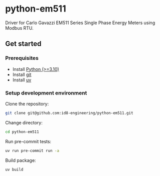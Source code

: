 # python-em511

Driver for Carlo Gavazzi EM511 Series Single Phase Energy Meters using Modbus RTU.

## Get started

### Prerequisites

* Install [Python (>=3.10)](https://www.python.org/downloads/)
* Install [git](https://git-scm.com/downloads)
* Install [uv](https://docs.astral.sh/uv/getting-started/installation/)

### Setup development environment

Clone the repository:

```sh
git clone git@github.com:id8-engineering/python-em511.git
```

Change directory:

```sh
cd python-em511
```

Run pre-commit tests:

```sh
uv run pre-commit run -a
```

Build package:

```sh
uv build
```
